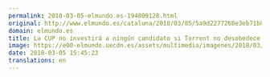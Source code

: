 ```yaml
---
permalink: 2018-03-05-elmundo.es-194809128.html
original: http://www.elmundo.es/cataluna/2018/03/05/5a9d2277268e3eb71b8b460a.html
domain: elmundo.es
title: La CUP no investirá a ningún candidato si Torrent no desobedece al TC
image: https://e00-elmundo.uecdn.es/assets/multimedia/imagenes/2018/03/05/15202473752388.jpg
date: 2018-03-05 15:45:23
translations: en
---
```


